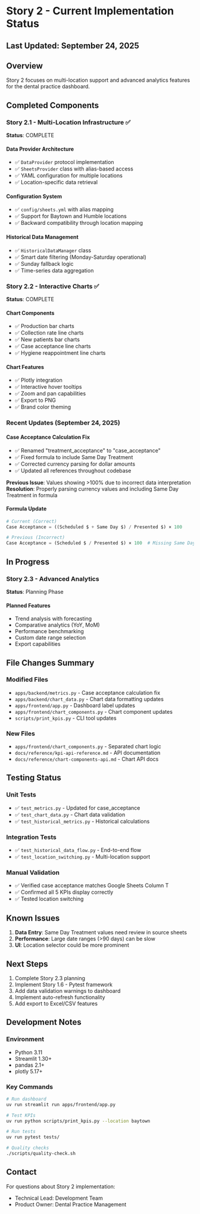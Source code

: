 # Story 2 - Current Implementation Status

## Last Updated: September 24, 2025

## Overview

Story 2 focuses on multi-location support and advanced analytics features for the dental practice dashboard.

## Completed Components

### Story 2.1 - Multi-Location Infrastructure ✅

**Status**: COMPLETE

#### Data Provider Architecture
- ✅ `DataProvider` protocol implementation
- ✅ `SheetsProvider` class with alias-based access
- ✅ YAML configuration for multiple locations
- ✅ Location-specific data retrieval

#### Configuration System
- ✅ `config/sheets.yml` with alias mapping
- ✅ Support for Baytown and Humble locations
- ✅ Backward compatibility through location mapping

#### Historical Data Management
- ✅ `HistoricalDataManager` class
- ✅ Smart date filtering (Monday-Saturday operational)
- ✅ Sunday fallback logic
- ✅ Time-series data aggregation

### Story 2.2 - Interactive Charts ✅

**Status**: COMPLETE

#### Chart Components
- ✅ Production bar charts
- ✅ Collection rate line charts
- ✅ New patients bar charts
- ✅ Case acceptance line charts
- ✅ Hygiene reappointment line charts

#### Chart Features
- ✅ Plotly integration
- ✅ Interactive hover tooltips
- ✅ Zoom and pan capabilities
- ✅ Export to PNG
- ✅ Brand color theming

### Recent Updates (September 24, 2025)

#### Case Acceptance Calculation Fix
- ✅ Renamed "treatment_acceptance" to "case_acceptance"
- ✅ Fixed formula to include Same Day Treatment
- ✅ Corrected currency parsing for dollar amounts
- ✅ Updated all references throughout codebase

**Previous Issue**: Values showing >100% due to incorrect data interpretation
**Resolution**: Properly parsing currency values and including Same Day Treatment in formula

#### Formula Update
```python
# Current (Correct)
Case Acceptance = ((Scheduled $ + Same Day $) / Presented $) × 100

# Previous (Incorrect)
Case Acceptance = (Scheduled $ / Presented $) × 100  # Missing Same Day
```

## In Progress

### Story 2.3 - Advanced Analytics

**Status**: Planning Phase

#### Planned Features
- Trend analysis with forecasting
- Comparative analytics (YoY, MoM)
- Performance benchmarking
- Custom date range selection
- Export capabilities

## File Changes Summary

### Modified Files
- `apps/backend/metrics.py` - Case acceptance calculation fix
- `apps/backend/chart_data.py` - Chart data formatting updates
- `apps/frontend/app.py` - Dashboard label updates
- `apps/frontend/chart_components.py` - Chart component updates
- `scripts/print_kpis.py` - CLI tool updates

### New Files
- `apps/frontend/chart_components.py` - Separated chart logic
- `docs/reference/kpi-api-reference.md` - API documentation
- `docs/reference/chart-components-api.md` - Chart API docs

## Testing Status

### Unit Tests
- ✅ `test_metrics.py` - Updated for case_acceptance
- ✅ `test_chart_data.py` - Chart data validation
- ✅ `test_historical_metrics.py` - Historical calculations

### Integration Tests
- ✅ `test_historical_data_flow.py` - End-to-end flow
- ✅ `test_location_switching.py` - Multi-location support

### Manual Validation
- ✅ Verified case acceptance matches Google Sheets Column T
- ✅ Confirmed all 5 KPIs display correctly
- ✅ Tested location switching

## Known Issues

1. **Data Entry**: Same Day Treatment values need review in source sheets
2. **Performance**: Large date ranges (>90 days) can be slow
3. **UI**: Location selector could be more prominent

## Next Steps

1. Complete Story 2.3 planning
2. Implement Story 1.6 - Pytest framework
3. Add data validation warnings to dashboard
4. Implement auto-refresh functionality
5. Add export to Excel/CSV features

## Development Notes

### Environment
- Python 3.11
- Streamlit 1.30+
- pandas 2.1+
- plotly 5.17+

### Key Commands
```bash
# Run dashboard
uv run streamlit run apps/frontend/app.py

# Test KPIs
uv run python scripts/print_kpis.py --location baytown

# Run tests
uv run pytest tests/

# Quality checks
./scripts/quality-check.sh
```

## Contact

For questions about Story 2 implementation:
- Technical Lead: Development Team
- Product Owner: Dental Practice Management
